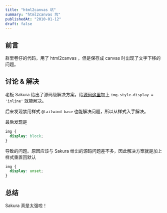 ```yaml
---
title: "html2canvas 坑"
summary: "html2canvas 坑"
publishedAt: "2010-01-12"
draft: false
---
```


## 前言
群里卷仔的代码，用了 html2canvas ，但是保存成 canvas 时出现了文字下移的问题。

## 讨论 & 解决
老板 Sakura 给出了源码级解决方案，给[源码这里](https://github.com/niklasvh/html2canvas/blob/master/src/render/font-metrics.ts#L34)加上 `img.style.display = 'inline'` 就能解决。

后来发现禁用样式 `@tailwind base` 也能解决问题，所以从样式入手解决。

最后发现是

```css
img {
  display: block;
}
```
导致的问题。原因应该与 Sakura 给出的源码问题差不多，因此解决方案就是加上样式重置回默认
```css
img {
  display: unset;
}
```

## 总结
Sakura 真是太强啦！